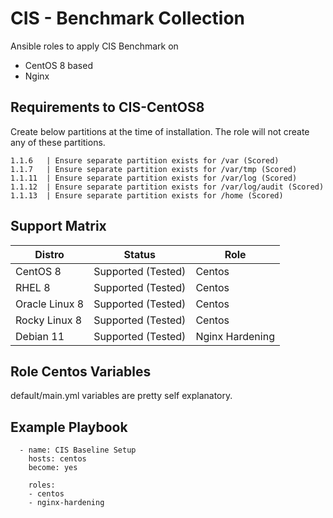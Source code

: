 CIS - Benchmark Collection
=========

Ansible roles to apply CIS Benchmark on
- CentOS 8 based
- Nginx


Requirements to CIS-CentOS8
------------

Create below partitions at the time of installation. The role will not create any of these partitions. 

```
1.1.6   | Ensure separate partition exists for /var (Scored)
1.1.7   | Ensure separate partition exists for /var/tmp (Scored)
1.1.11  | Ensure separate partition exists for /var/log (Scored)
1.1.12  | Ensure separate partition exists for /var/log/audit (Scored)
1.1.13  | Ensure separate partition exists for /home (Scored)

```

Support Matrix
--------------

| Distro | Status | Role |
| --- | --- | --- |
| CentOS 8 | Supported (Tested) | Centos |
| RHEL 8 | Supported (Tested) | Centos |
| Oracle Linux 8 | Supported (Tested) | Centos |
| Rocky Linux 8 | Supported (Tested) | Centos |
| Debian 11 | Supported (Tested) | Nginx Hardening |


Role Centos Variables
--------------

default/main.yml variables are pretty self explanatory. 


Example Playbook
----------------

```
  - name: CIS Baseline Setup
    hosts: centos
    become: yes

    roles:
    - centos
    - nginx-hardening

